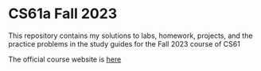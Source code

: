 # CS61a Fall 2023
This repository contains my solutions to labs, homework, projects, and the practice problems in the
study guides for the Fall 2023 course of CS61

The official course website is [here](https://cs61a.org/)
